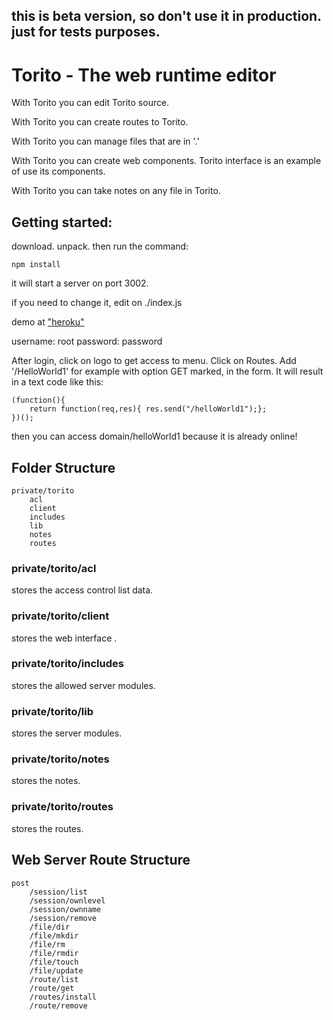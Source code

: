 ## this is beta version, so don't use it in production. just for tests purposes.


# Torito - The web runtime editor

With Torito you can edit Torito source.

With Torito you can create routes to Torito.

With Torito you can manage files that are in '.'

With Torito you can create web components. Torito interface is an example of use its components.

With Torito you can take notes on any file in Torito.


## Getting started:

download. unpack. then run the command:

```
npm install
```

it will start a server on port 3002.

if you need to change it, edit on ./index.js

demo at ["heroku"](https://ancient-gorge-38573.herokuapp.com)

username: root
password: password

After login, click on logo to get access to menu. Click on Routes. Add '/HelloWorld1' for example with option GET marked, in the form. It will result in a text code like this:

```
(function(){
	return function(req,res){ res.send("/helloWorld1");};
})();
```

then you can access domain/helloWorld1 because it is already online!

## Folder Structure

    private/torito
        acl
        client
        includes
        lib
        notes
        routes
      
### private/torito/acl

stores the access control list data.

### private/torito/client

stores the web interface .

### private/torito/includes

stores the allowed server modules.

### private/torito/lib

stores the server modules.

### private/torito/notes

stores the notes.

### private/torito/routes

stores the routes.

## Web Server Route Structure

    post
        /session/list
        /session/ownlevel
        /session/ownname
        /session/remove
        /file/dir
        /file/mkdir
        /file/rm
        /file/rmdir
        /file/touch
        /file/update
        /route/list
        /route/get
        /routes/install
        /route/remove
        




